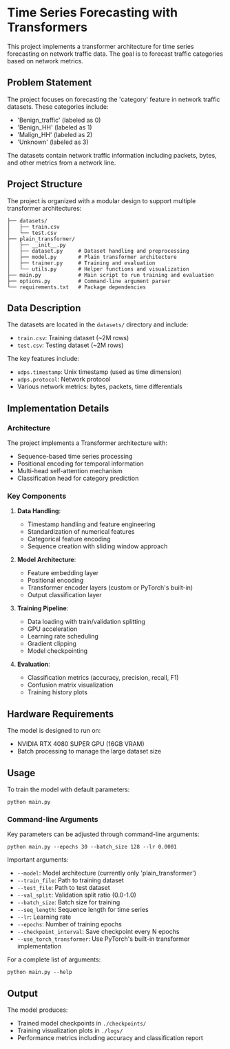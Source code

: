 # Time Series Forecasting with Transformers

This project implements a transformer architecture for time series forecasting on network traffic data. The goal is to forecast traffic categories based on network metrics.

## Problem Statement

The project focuses on forecasting the 'category' feature in network traffic datasets. These categories include:
- 'Benign_traffic' (labeled as 0)
- 'Benign_HH' (labeled as 1)
- 'Malign_HH' (labeled as 2)
- 'Unknown' (labeled as 3)

The datasets contain network traffic information including packets, bytes, and other metrics from a network line.

## Project Structure

The project is organized with a modular design to support multiple transformer architectures:

```
├── datasets/
│   ├── train.csv
│   └── test.csv
├── plain_transformer/
│   ├── __init__.py
│   ├── dataset.py     # Dataset handling and preprocessing
│   ├── model.py       # Plain transformer architecture
│   ├── trainer.py     # Training and evaluation
│   └── utils.py       # Helper functions and visualization
├── main.py            # Main script to run training and evaluation
├── options.py         # Command-line argument parser
└── requirements.txt   # Package dependencies
```

## Data Description

The datasets are located in the `datasets/` directory and include:
- `train.csv`: Training dataset (~2M rows)
- `test.csv`: Testing dataset (~2M rows)

The key features include:
- `udps.timestamp`: Unix timestamp (used as time dimension)
- `udps.protocol`: Network protocol
- Various network metrics: bytes, packets, time differentials

## Implementation Details

### Architecture

The project implements a Transformer architecture with:
- Sequence-based time series processing
- Positional encoding for temporal information
- Multi-head self-attention mechanism
- Classification head for category prediction

### Key Components

1. **Data Handling**:
   - Timestamp handling and feature engineering
   - Standardization of numerical features
   - Categorical feature encoding
   - Sequence creation with sliding window approach

2. **Model Architecture**:
   - Feature embedding layer
   - Positional encoding
   - Transformer encoder layers (custom or PyTorch's built-in)
   - Output classification layer

3. **Training Pipeline**:
   - Data loading with train/validation splitting
   - GPU acceleration
   - Learning rate scheduling
   - Gradient clipping
   - Model checkpointing

4. **Evaluation**:
   - Classification metrics (accuracy, precision, recall, F1)
   - Confusion matrix visualization
   - Training history plots

## Hardware Requirements

The model is designed to run on:
- NVIDIA RTX 4080 SUPER GPU (16GB VRAM)
- Batch processing to manage the large dataset size

## Usage

To train the model with default parameters:
```
python main.py
```

### Command-line Arguments

Key parameters can be adjusted through command-line arguments:

```
python main.py --epochs 30 --batch_size 128 --lr 0.0001
```

Important arguments:
- `--model`: Model architecture (currently only 'plain_transformer')
- `--train_file`: Path to training dataset
- `--test_file`: Path to test dataset
- `--val_split`: Validation split ratio (0.0-1.0)
- `--batch_size`: Batch size for training
- `--seq_length`: Sequence length for time series
- `--lr`: Learning rate
- `--epochs`: Number of training epochs
- `--checkpoint_interval`: Save checkpoint every N epochs
- `--use_torch_transformer`: Use PyTorch's built-in transformer implementation

For a complete list of arguments:
```
python main.py --help
```

## Output

The model produces:
- Trained model checkpoints in `./checkpoints/`
- Training visualization plots in `./logs/`
- Performance metrics including accuracy and classification report